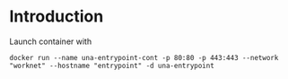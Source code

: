 # Introduction

Launch container with

```
docker run --name una-entrypoint-cont -p 80:80 -p 443:443 --network "worknet" --hostname "entrypoint" -d una-entrypoint
```
